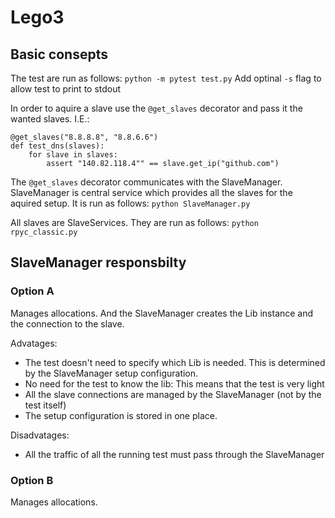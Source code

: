 # Lego3
## Basic consepts
The test are run as follows:
```python -m pytest test.py```
Add optinal `-s` flag to allow test to print to stdout

In order to aquire a slave use the `@get_slaves` decorator and pass it the wanted slaves. I.E.:
```
@get_slaves("8.8.8.8", "8.8.6.6")
def test_dns(slaves):
    for slave in slaves:
        assert "140.82.118.4"" == slave.get_ip("github.com")
```

The `@get_slaves` decorator communicates with the SlaveManager.
SlaveManager is central service which provides all the slaves for the aquired setup.
It is run as follows:
```python SlaveManager.py```

All slaves are SlaveServices. They are run as follows:
```python rpyc_classic.py```

## SlaveManager responsbilty
### Option A
Manages allocations.
And the SlaveManager creates the Lib instance and the connection to the slave.

Advatages:
* The test doesn't need to specify which Lib is needed. This is determined by the SlaveManager setup configuration.
* No need for the test to know the lib: This means that the test is very light
* All the slave connections are managed by the SlaveManager (not by the test itself)
* The setup configuration is stored in one place.

Disadvatages:
* All the traffic of all the running test must pass through the SlaveManager

### Option B
Manages allocations.

